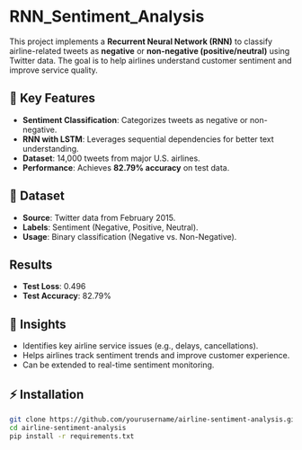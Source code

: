 # RNN_Sentiment_Analysis

This project implements a **Recurrent Neural Network (RNN)** to classify airline-related tweets as **negative** or **non-negative (positive/neutral)** using Twitter data. The goal is to help airlines understand customer sentiment and improve service quality.

## 📌 Key Features
- **Sentiment Classification**: Categorizes tweets as negative or non-negative.
- **RNN with LSTM**: Leverages sequential dependencies for better text understanding.
- **Dataset**: 14,000 tweets from major U.S. airlines.
- **Performance**: Achieves **82.79% accuracy** on test data.

## 📂 Dataset
- **Source**: Twitter data from February 2015.
- **Labels**: Sentiment (Negative, Positive, Neutral).
- **Usage**: Binary classification (Negative vs. Non-Negative).

## Results
- **Test Loss**: 0.496  
- **Test Accuracy**: 82.79%  

## 📜 Insights
- Identifies key airline service issues (e.g., delays, cancellations).  
- Helps airlines track sentiment trends and improve customer experience.  
- Can be extended to real-time sentiment monitoring.  

## ⚡ Installation
```bash
git clone https://github.com/yourusername/airline-sentiment-analysis.git
cd airline-sentiment-analysis
pip install -r requirements.txt


